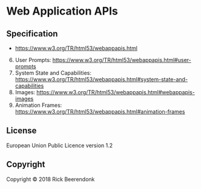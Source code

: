 # Web Application APIs

## Specification

- https://www.w3.org/TR/html53/webappapis.html

6. User Prompts: https://www.w3.org/TR/html53/webappapis.html#user-prompts
7. System State and Capabilities: https://www.w3.org/TR/html53/webappapis.html#system-state-and-capabilities
8. Images: https://www.w3.org/TR/html53/webappapis.html#webappapis-images
9. Animation Frames: https://www.w3.org/TR/html53/webappapis.html#animation-frames

## License

European Union Public Licence version 1.2

## Copyright

Copyright © 2018 Rick Beerendonk
